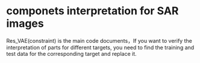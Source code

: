 # componets interpretation for SAR images
Res_VAE(constraint) is the main code documents，If you want to verify the interpretation of parts for different targets, you need to find the training and test data for the corresponding target and replace it.

